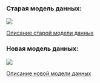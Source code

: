 ### Старая модель данных:
<img src="https://pictures.s3.yandex.net/resources/Screenshot_2022-05-30_at_15.56.11_1653915946.png">

<a href="https://docs.google.com/spreadsheets/d/1B482NSv67_gg-Rs69AO6qS7BeVtQE_ZCFk8gxbvumug/edit?usp=sharing">Описание старой модели данных</a>

### Новая модель данных:
<img src="https://pictures.s3.yandex.net/resources/Screenshot_2022-05-16_at_15.13.37_1652802660.png">

<a href="https://docs.google.com/spreadsheets/d/1Kw6_bCMXcarmKFtSfnrLa63ey-Ay5wCliYFwrdkoX5Q/edit?usp=sharing">Описание новой модели данных</a>

